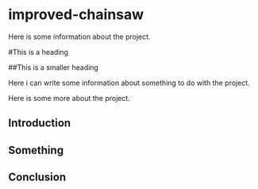 # improved-chainsaw
Here is some information about the project.

#This is a heading

##This is a smaller heading

Here i can write some information about something to do with the project.

Here is some more about the project.

## Introduction

## Something

## Conclusion
